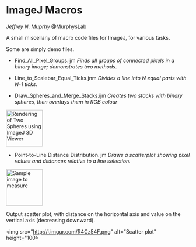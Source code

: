 ImageJ Macros
====================

*Jeffrey N. Muprhy*
@MurphysLab

A small miscellany of macro code files for ImageJ, for various tasks.

Some are simply demo files.

* Find_All_Pixel_Groups.ijm *Finds all groups of connected pixels in a binary image; demonstrates two methods.*

* Line_to_Scalebar_Equal_Ticks.jnm *Divides a line into N equal parts with N-1 ticks.*

* Draw_Spheres_and_Merge_Stacks.ijm *Creates two stacks with binary spheres, then overlays them in RGB colour*

<img src="http://i.imgur.com/91El6O3.png" alt="Rendering of Two Spheres using ImageJ 3D Viewer" height="100">

* Point-to-Line Distance Distribution.ijm *Draws a scatterplot showing pixel values and distances relative to a line selection.*

<img src="http://i.imgur.com/AgTAFit.png" alt="Sample image to measure" height="100"> 

Output scatter plot, with distance on the horizontal axis and value on the vertical axis (decreasing downward).

<img src="http://i.imgur.com/R4Cz54F.png" alt="Scatter plot" height="100>
